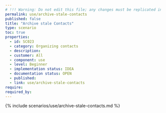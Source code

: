 ```yaml
---
# !!! Warning: Do not edit this file; any changes must be replicated in Excel !!! 
permalink: use/archive-stale-contacts
published: false
title: "Archive stale Contacts"
type: scenario
toc: true
properties:
  - id: SC023
  - category: Organizing contacts
  - description:
  - customer: All
  - component: use
  - level: Beginner
  - implementation status: IDEA
  - documentation status: OPEN
  - published:
  - link: use/archive-stale-contacts
require:
required_by:
---
```


{% include scenarios/use/archive-stale-contacts.md %}
